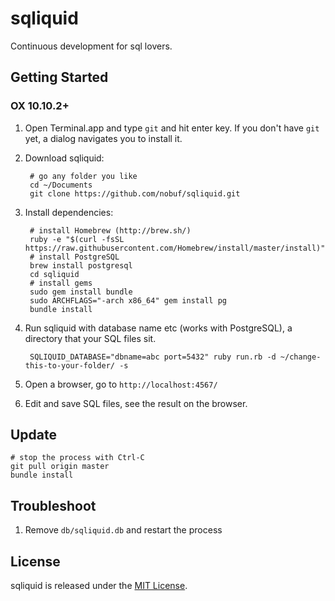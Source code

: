 # sqliquid

Continuous development for sql lovers.

## Getting Started

### OX 10.10.2+

1. Open Terminal.app and type `git` and hit enter key. If you don't have `git` yet, a dialog navigates you to install it.

2. Download sqliquid:

        # go any folder you like
        cd ~/Documents
        git clone https://github.com/nobuf/sqliquid.git

3. Install dependencies:

        # install Homebrew (http://brew.sh/)
        ruby -e "$(curl -fsSL https://raw.githubusercontent.com/Homebrew/install/master/install)"
        # install PostgreSQL
        brew install postgresql
        cd sqliquid
        # install gems
        sudo gem install bundle
        sudo ARCHFLAGS="-arch x86_64" gem install pg
        bundle install

4. Run sqliquid with database name etc (works with PostgreSQL), a directory that your SQL files sit.

        SQLIQUID_DATABASE="dbname=abc port=5432" ruby run.rb -d ~/change-this-to-your-folder/ -s

5. Open a browser, go to `http://localhost:4567/`
6. Edit and save SQL files, see the result on the browser.

## Update

    # stop the process with Ctrl-C
    git pull origin master
    bundle install

## Troubleshoot

1. Remove `db/sqliquid.db` and restart the process

## License

sqliquid is released under the [MIT License](http://www.opensource.org/licenses/MIT).
